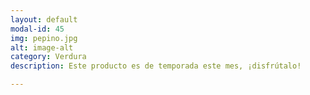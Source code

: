 ```yaml
---
layout: default
modal-id: 45
img: pepino.jpg
alt: image-alt
category: Verdura
description: Este producto es de temporada este mes, ¡disfrútalo!

---
```


